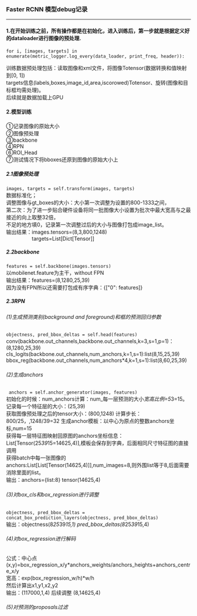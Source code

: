 ### Faster RCNN 模型debug记录  
___
#### 1.在开始训练之前，所有操作都是在初始化，进入训练后，第一步就是根据定义好的dataloader进行图像的预处理.  
`for i, [images, targets] in enumerate(metric_logger.log_every(data_loader, print_freq, header)):`

训练数据预处理包括：读取图像和xml文件，将图像Totensor(数据转换和值映射到[0, 1])  
targets信息(labels,boxes,image_id,area,iscorowed)Totensor、旋转(图像和目标框均需处理)。  
后续就是数据加载上GPU  
#### 2.模型训练
①记录图像的原始大小  
②图像预处理  
③backbone  
④RPN  
⑥ROI_Head  
⑦测试情况下将bboxes还原到图像的原始大小上  
##### 2.1图像预处理  
`images, targets = self.transform(images, targets)`  
数据标准化；  
调整图像与gt_boxes的大小：大小第一次调整为设置的800-1333之间，  
第二次：为了进一步贴合硬件设备将同一批图像大小设置为批次中最大宽高与之最接近的向上取整32倍，  
不足的地方填0，记录第一次调整过后的大小与图像打包成image_list。  
输出结果：images.tensors=(8,3,800,1248)  
&emsp;&emsp;&emsp;&emsp;&emsp;targets=List[Dict[Tensor]]  
##### 2.2backbone  
`features = self.backbone(images.tensors)`  
以mobilenet.feature为主干，without FPN  
输出结果：features=(8,1280,25,39)  
因为没有FPN所以还需要打包成有序字典：{["0": features]}  
##### 2.3RPN  
###### (1)生成预测类别(background and foreground)和框的预测回归参数  
`objectness, pred_bbox_deltas = self.head(features)`  
conv(backbone.out_channels,backbone.out_channels,k=3,s=1,p=1)：(8,1280,25,39)  
cls_logits(backbone.out_channels,num_anchors,k=1,s=1):list(8,15,25,39)  
bbox_reg(backbone.out_channels,num_anchors*4,k=1,s=1):list(8,60,25,39)  
###### (2)生成anchors  
` anchors = self.anchor_generator(images, features)`  
初始化的时候：num_anchors计算：num_每一层预测的大小*宽高比例=5*3=15。  
记录每一个特征层的大小：(25,39)  
获取图像预处理之后的tensor大小：(800,1248)
计算步长：800/25，,1248/39=32
生成anchor模板：以中心为原点的整数anchors坐标,num=15  
获得每一层特征图映射回原图的anchors坐标信息：List[Tensor(25*39*15=14625,4)],模板会保存到字典，后面相同尺寸特征图的直接调用  
获得batch中每一张图像的anchors:List[List[Tensor(14625,4)]],num_images=8,则外围list等于8,后面需要消除里面的list。  
输出：anchors={list:8} tensor(14625,4)

###### (3)对box_cls和box_regression进行调整  
`objectness, pred_bbox_deltas = concat_box_prediction_layers(objectness, pred_bbox_deltas)`  
输出：objectness(8*25*39*15,1) pred_bbox_deltas(8*25*39*15,4)  
###### (4)对box_regression进行解码  
公式：中心点(x,y)=box_regression_x/y*anchors_weights/anchors_heights+anchors_centre_x/y  
宽高：exp(box_regression_w/h)*w/h  
然后计算出x1,y1,x2,y2  
输出：(117000,1,4) 后续调整 (8,14625,4)  
###### (5)对预测的proposals过滤  








